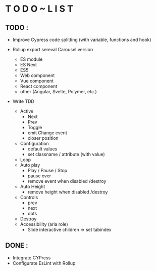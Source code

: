 # T O D O ~ L I S T

## TODO :

- Improve Cypress code splitting (with variable, functions and hook)

- Rollup export sereval Carousel version

  - ES module
  - ES Next
  - ES5
  - Web component
  - Vue component
  - React component
  - other (Angular, Svelte, Polymer, etc.)

- Write TDD
  - Active
    - Next
    - Prev
    - Toggle
    - emit Change event
    - closer position
  - Configuration
    - default values
    - set classname / attribute (with value)
  - Loop
  - Auto play
    - Play / Pause / Stop
    - pause over
    - remove event when disabled /destroy
  - Auto Height
    - remove height when disabled /destroy
  - Controls
    - prev
    - next
    - dots
  - Destroy
  - Accessibility (aria role)
    - Slide interactive children => set tabindex

## DONE :

- Integrate CYPress
- Configurate EsLint with Rollup
